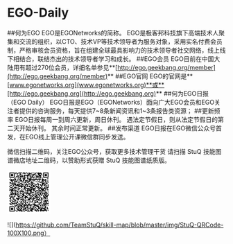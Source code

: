 # EGO-Daily
##何为EGO
EGO是EGONetworks的简称。
EGO是极客邦科技旗下高端技术人聚集和交流的组织，以CTO、技术VP等技术领导者为服务对象，采用实名付费会员制，严格审核会员资格，旨在组建全球最具影响力的技术领导者社交网络，线上线下相结合，联结杰出的技术领导者学习和成长。
##EGO会员
EGO目前在中国大陆用有超过270位会员，详细名单参见**[http://ego.geekbang.org/member](http://ego.geekbang.org/member)**
##EGO官网
EGO的官网是**[www.egonetworks.org](www.egonetworks.org)**或**[http://ego.geekbang.org](http://ego.geekbang.org)**
##何为EGO日报（EGO Daily）
EGO日报是EGO（EGONetworks）面向广大EGO会员和EGO关注者提供的咨询服务，每天提供7~8条新闻资讯和1~3条报告类资源；
##更新频率
EGO日报每周一到周六更新，周日休刊。
遇法定节假日，则从法定节假日的第二天开始休刊。
其余时间正常更新。
##发布渠道
EGO日报在EGO微信公众号首发，在EGO线上管理公开课微信群同步发送。

微信扫描二维码，关注EGO公众号，获取更多技术管理干货
请扫描 StuQ 技能图谱微店地址二维码，以赞助形式获赠 StuQ 技能图谱纸质版。

![StuQ 微店地址二维码](https://github.com/TeamStuQ/skill-map/blob/master/img/StuQWMall-QRCode-100X100.png)

![](https://github.com/TeamStuQ/skill-map/blob/master/img/StuQ-QRCode-100X100.png）

